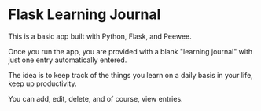 # Flask Learning Journal

This is a basic app built with Python, Flask, and Peewee.

Once you run the app, you are provided with a blank "learning journal" with just one entry automatically entered.

The idea is to keep track of the things you learn on a daily basis in your life, keep up productivity.

You can add, edit, delete, and of course, view entries.
